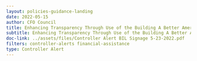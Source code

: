```yaml
---
layout: policies-guidance-landing 
date: 2022-05-15
author: CFO Council
title: Enhancing Transparency Through Use of the Building A Better America Emblem on Construction Signs
subtitle: Enhancing Transparency Through Use of the Building A Better America Emblem on Construction Signs
doc-link: ../assets/files/Controller Alert BIL Signage 5-23-2022.pdf
filters: controller-alerts financial-assistance
type: Controller Alert
---
```



